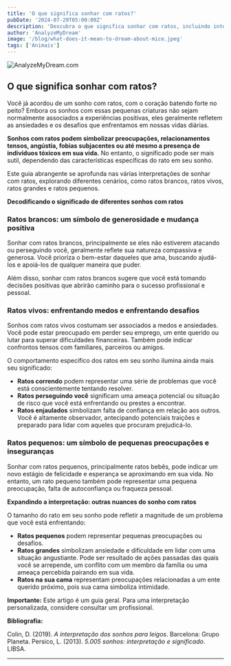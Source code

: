 ```yaml
---
title: 'O que significa sonhar com ratos?'
pubDate: '2024-07-29T05:00:00Z'
description: 'Descubra o que significa sonhar com ratos, incluindo interpretações de ratos brancos, vivos, grandes e pequenos.'
author: 'AnalyzeMyDream'
image: '/blog/what-does-it-mean-to-dream-about-mice.jpeg'
tags: ['Animais']
---
```


![AnalyzeMyDream.com](/blog/what-does-it-mean-to-dream-about-mice.jpeg)

## O que significa sonhar com ratos?

Você já acordou de um sonho com ratos, com o coração batendo forte no peito? Embora os sonhos com essas pequenas criaturas não sejam normalmente associados a experiências positivas, eles geralmente refletem as ansiedades e os desafios que enfrentamos em nossas vidas diárias.

**Sonhos com ratos podem simbolizar preocupações, relacionamentos tensos, angústia, fobias subjacentes ou até mesmo a presença de indivíduos tóxicos em sua vida.** No entanto, o significado pode ser mais sutil, dependendo das características específicas do rato em seu sonho.

Este guia abrangente se aprofunda nas várias interpretações de sonhar com ratos, explorando diferentes cenários, como ratos brancos, ratos vivos, ratos grandes e ratos pequenos.

**Decodificando o significado de diferentes sonhos com ratos**

### Ratos brancos: um símbolo de generosidade e mudança positiva

Sonhar com ratos brancos, principalmente se eles não estiverem atacando ou perseguindo você, geralmente reflete sua natureza compassiva e generosa. Você prioriza o bem-estar daqueles que ama, buscando ajudá-los e apoiá-los de qualquer maneira que puder.

Além disso, sonhar com ratos brancos sugere que você está tomando decisões positivas que abrirão caminho para o sucesso profissional e pessoal. 

### Ratos vivos: enfrentando medos e enfrentando desafios

Sonhos com ratos vivos costumam ser associados a medos e ansiedades. Você pode estar preocupado em perder seu emprego, um ente querido ou lutar para superar dificuldades financeiras. Também pode indicar confrontos tensos com familiares, parceiros ou amigos. 

O comportamento específico dos ratos em seu sonho ilumina ainda mais seu significado:

- **Ratos correndo** podem representar uma série de problemas que você está conscientemente tentando resolver.
- **Ratos perseguindo você** significam uma ameaça potencial ou situação de risco que você está enfrentando ou prestes a encontrar.
- **Ratos enjaulados** simbolizam falta de confiança em relação aos outros. Você é altamente observador, antecipando potenciais traições e preparado para lidar com aqueles que procuram prejudicá-lo.

### Ratos pequenos: um símbolo de pequenas preocupações e inseguranças

Sonhar com ratos pequenos, principalmente ratos bebês, pode indicar um novo estágio de felicidade e esperança se aproximando em sua vida. No entanto, um rato pequeno também pode representar uma pequena preocupação, falta de autoconfiança ou fraqueza pessoal.

**Expandindo a interpretação: outras nuances do sonho com ratos**

O tamanho do rato em seu sonho pode refletir a magnitude de um problema que você está enfrentando:

- **Ratos pequenos** podem representar pequenas preocupações ou desafios.
- **Ratos grandes** simbolizam ansiedade e dificuldade em lidar com uma situação angustiante. Pode ser resultado de ações passadas das quais você se arrepende, um conflito com um membro da família ou uma ameaça percebida pairando em sua vida.
- **Ratos na sua cama** representam preocupações relacionadas a um ente querido próximo, pois sua cama simboliza intimidade. 

**Importante:** Este artigo é um guia geral. Para uma interpretação personalizada, considere consultar um profissional.

**Bibliografia:**

Colin, D. (2019). *A interpretação dos sonhos para leigos*. Barcelona: Grupo Planeta. 
Persico, L. (2013). *5.005 sonhos: interpretação e significado*. LIBSA.

---